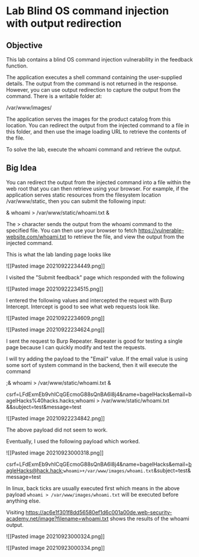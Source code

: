 # Lab Blind OS command injection with output redirection

## Objective
 This lab contains a blind OS command injection vulnerability in the feedback function.

The application executes a shell command containing the user-supplied details. The output from the command is not returned in the response. However, you can use output redirection to capture the output from the command. There is a writable folder at:

/var/www/images/

The application serves the images for the product catalog from this location. You can redirect the output from the injected command to a file in this folder, and then use the image loading URL to retrieve the contents of the file.

To solve the lab, execute the whoami command and retrieve the output. 

## Big Idea

 You can redirect the output from the injected command into a file within the web root that you can then retrieve using your browser. For example, if the application serves static resources from the filesystem location /var/www/static, then you can submit the following input:

& whoami > /var/www/static/whoami.txt &

The > character sends the output from the whoami command to the specified file. You can then use your browser to fetch https://vulnerable-website.com/whoami.txt to retrieve the file, and view the output from the injected command. 

This is what the lab landing page  looks like 

![[Pasted image 20210922234449.png]]

I visited the "Submit feedback"  page which responded with the following

![[Pasted image 20210922234515.png]]

I entered the following values and intercepted the request with Burp Intercept. Intercept is good to see what web requests look like.

![[Pasted image 20210922234609.png]]

![[Pasted image 20210922234624.png]]

I sent the request to Burp Repeater. Repeater is good for testing a single page because I can quickly modify and test the requests. 

I will try adding the payload to the "Email" value. If the email value is using some sort of system command in the backend, then it will execute the command

;& whoami > /var/www/static/whoami.txt &


csrf=LFdExmEb9vhICqGEcmoG88sQnBA6l8j4&name=bagelHacks&email=bagelHacks%40hacks.hacks;whoami > /var/www/static/whoami.txt &&subject=test&message=test

![[Pasted image 20210922234842.png]]

The above payload did not seem to work. 

Eventually, I used the following payload which worked.

![[Pasted image 20210923000318.png]]

csrf=LFdExmEb9vhICqGEcmoG88sQnBA6l8j4&name=bagelHacks&email=bagleHacks@hack.hack;`whoami>+/var/www/images/whoami.txt`&subject=test&message=test

In linux, back ticks are usually executed first which means in the above payload `whoami > /var/www/images/whoami.txt` will be executed before anything else.


Visiting https://ac6e1f301f8dd56580ef1d6c001a00de.web-security-academy.net/image?filename=whoami.txt shows the results of the whoami output.

![[Pasted image 20210923000324.png]]

![[Pasted image 20210923000334.png]]